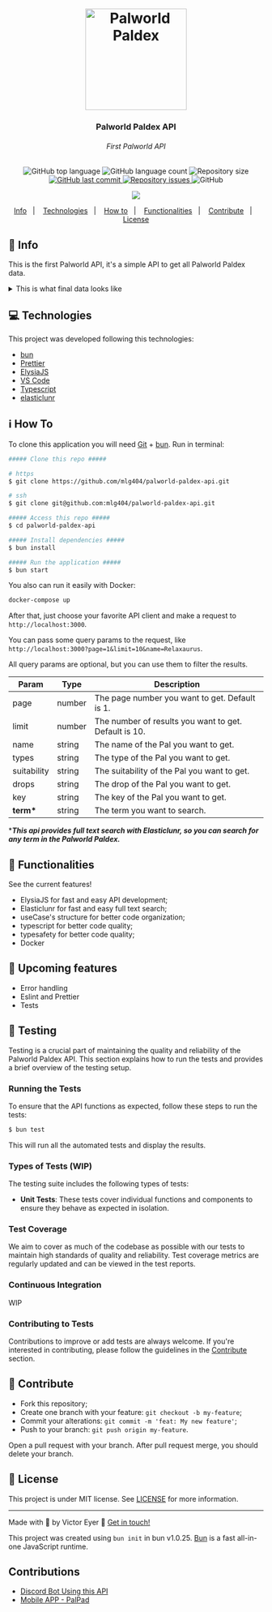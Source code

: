 <h1 align="center">
  <img alt="Palworld Paldex" title="Palworld Paldex" src=".github/pal.png" width="200px" />
</h1>

<h3 align="center">
  Palworld Paldex API
</h3>
<h6 align="center"><i>First Palworld API</i></h6>

<p align="center">
  <img alt="GitHub top language" src="https://img.shields.io/github/languages/top/mlg404/palworld-paldex-api.svg">

  <img alt="GitHub language count" src="https://img.shields.io/github/languages/count/mlg404/palworld-paldex-api.svg">

  <img alt="Repository size" src="https://img.shields.io/github/repo-size/mlg404/palworld-paldex-api.svg">
  <a href="https://github.com/mlg404/palworld-paldex-api/commits/master">
    <img alt="GitHub last commit" src="https://img.shields.io/github/last-commit/mlg404/palworld-paldex-api.svg">
  </a>

  <a href="https://github.com/mlg404/palworld-paldex-api/issues">
    <img alt="Repository issues" src="https://img.shields.io/github/issues/mlg404/palworld-paldex-api.svg">
  </a>

  <img alt="GitHub" src="https://img.shields.io/github/license/mlg404/palworld-paldex-api.svg">
</p>
<p align="center"><a href="https://www.buymeacoffee.com/mlg404"><img src="https://img.buymeacoffee.com/button-api/?text=Buy me a coffee&emoji=&slug=mlg404&button_colour=BD5FFF&font_colour=ffffff&font_family=Poppins&outline_colour=000000&coffee_colour=FFDD00" /></a></p>

<p align="center">
  <a href="#rocket-info">Info</a>&nbsp;&nbsp;&nbsp;|&nbsp;&nbsp;&nbsp;
  <a href="#computer-technologies">Technologies</a>&nbsp;&nbsp;&nbsp;|&nbsp;&nbsp;&nbsp;
  <a href="#information_source-how-to">How to</a>&nbsp;&nbsp;&nbsp;|&nbsp;&nbsp;&nbsp;
  <a href="#mag_right-functionalities">Functionalities</a>&nbsp;&nbsp;&nbsp;|&nbsp;&nbsp;&nbsp;
  <a href="#busts_in_silhouette-contribute">Contribute</a>&nbsp;&nbsp;&nbsp;|&nbsp;&nbsp;&nbsp;
  <a href="#memo-license">License</a>
</p>

## :rocket: Info

This is the first Palworld API, it's a simple API to get all Palworld Paldex data.

<details>
  <summary>This is what final data looks like</summary>

```json
{
  "content": [
    {
      "id": 85,
      "key": "085",
      "image": "/public/images/paldeck/085.png",
      "name": "Relaxaurus",
      "wiki": "https://palworld.fandom.com/wiki/Relaxaurus",
      "types": ["dragon", "water"],
      "imageWiki": "https://static.wikia.nocookie.net/palworld/images/0/01/Relaxaurus_menu.png/",
      "suitability": [
        {
          "type": "watering",
          "image": "/public/images/works/watering.png",
          "level": 2
        },
        {
          "type": "transporting",
          "image": "/public/images/works/transporting.png",
          "level": 1
        }
      ],
      "drops": ["high_quality_pal_oil", "ruby"],
      "aura": {
        "name": "hungry_missile",
        "description": "Can be ridden. Can rapidly fire a missile launcher while mounted.",
        "tech": null
      },
      "description": "Contrary to its blasé appearance, it's quite ferocious.\nIt perceives everything in its sight as prey and will stop at nothing to devour it.",
      "skills": [
        {
          "level": 1,
          "name": "dragon_cannon",
          "type": "dragon",
          "cooldown": 2,
          "power": 30,
          "description": "Hurls an energy ball imbued with draconic energy at an enemy.\n"
        },
        {
          "level": 7,
          "name": "aqua_gun",
          "type": "water",
          "cooldown": 4,
          "power": 40,
          "description": "Hurls a ball of water straight at an enemy.\n"
        },
        {
          "level": 15,
          "name": "dragon_burst",
          "type": "dragon",
          "cooldown": 10,
          "power": 55,
          "description": "Quickly discharges draconic energy, damaging those around it.\n"
        },
        {
          "level": 22,
          "name": "bubble_blast",
          "type": "water",
          "cooldown": 13,
          "power": 65,
          "description": "Fires numerous bubbles that slowly pursue an enemy.\n"
        },
        {
          "level": 30,
          "name": "draconic_breath",
          "type": "dragon",
          "cooldown": 15,
          "power": 70,
          "description": "Exhales breath imbued with draconic energy, dealing continuous damage to those in front of it.\n"
        },
        {
          "level": 40,
          "name": "aqua_burst",
          "type": "water",
          "cooldown": 30,
          "power": 100,
          "description": "Creates a giant ball of water and hurls it at an enemy.\n"
        },
        {
          "level": 50,
          "name": "dragon_meteor",
          "type": "dragon",
          "cooldown": 55,
          "power": 150,
          "description": "Calls down numerous small meteorites and launches them at an enemy.\n"
        }
      ],
      "stats": {
        "hp": 110,
        "attack": {
          "melee": 110,
          "ranged": 100
        },
        "defense": 70,
        "speed": {
          "ride": 800,
          "run": 650,
          "walk": 60
        },
        "stamina": 100,
        "support": 100
      },
      "asset": "LazyDragon",
      "genus": "monster",
      "rarity": 8,
      "price": 10240,
      "size": "xl",
      "breed_power": 280
    }
  ],
  "page": 1,
  "limit": 10,
  "count": 1,
  "total": 1
}
```

</details>

## :computer: Technologies

This project was developed following this technologies:

- [bun](https://bun.sh/)
- [Prettier](https://prettier.io/)
- [ElysiaJS](https://elysiajs.com/)
- [VS Code][vc]
- [Typescript](https://www.typescriptlang.org/)
- [elasticlunr](https://github.com/weixsong/elasticlunr.js)

## :information_source: How To

To clone this application you will need [Git](https://git-scm.com) + [bun](https://bun.sh/). Run in terminal:

```bash
##### Clone this repo #####

# https
$ git clone https://github.com/mlg404/palworld-paldex-api.git

# ssh
$ git clone git@github.com:mlg404/palworld-paldex-api.git

##### Access this repo #####
$ cd palworld-paldex-api

##### Install dependencies #####
$ bun install

##### Run the application #####
$ bun start
```

You also can run it easily with Docker:

```bash
docker-compose up
```

After that, just choose your favorite API client and make a request to `http://localhost:3000`.

You can pass some query params to the request, like `http://localhost:3000?page=1&limit=10&name=Relaxaurus`.

All query params are optional, but you can use them to filter the results.

| Param       | Type   | Description                                           |
| ----------- | ------ | ----------------------------------------------------- |
| page        | number | The page number you want to get. Default is 1.        |
| limit       | number | The number of results you want to get. Default is 10. |
| name        | string | The name of the Pal you want to get.                  |
| types       | string | The type of the Pal you want to get.                  |
| suitability | string | The suitability of the Pal you want to get.           |
| drops       | string | The drop of the Pal you want to get.                  |
| key         | string | The key of the Pal you want to get.                   |
| **term\***  | string | The term you want to search.                          |

\***_This api provides full text search with Elasticlunr, so you can search for any term in the Palworld Paldex._**

## :mag_right: Functionalities

See the current features!

- ElysiaJS for fast and easy API development;
- Elasticlunr for fast and easy full text search;
- useCase's structure for better code organization;
- typescript for better code quality;
- typesafety for better code quality;
- Docker

## :stars: Upcoming features

- Error handling
- Eslint and Prettier
- Tests

## :test_tube: Testing

Testing is a crucial part of maintaining the quality and reliability of the Palworld Paldex API. This section explains how to run the tests and provides a brief overview of the testing setup.

### Running the Tests

To ensure that the API functions as expected, follow these steps to run the tests:

```bash
$ bun test
```

This will run all the automated tests and display the results.

### Types of Tests (WIP)

The testing suite includes the following types of tests:

- **Unit Tests**: These tests cover individual functions and components to ensure they behave as expected in isolation.

### Test Coverage

We aim to cover as much of the codebase as possible with our tests to maintain high standards of quality and reliability. Test coverage metrics are regularly updated and can be viewed in the test reports.

### Continuous Integration

WIP

### Contributing to Tests

Contributions to improve or add tests are always welcome. If you're interested in contributing, please follow the guidelines in the [Contribute](#busts_in_silhouette-contribute) section.

## :busts_in_silhouette: Contribute

- Fork this repository;
- Create one branch with your feature: `git checkout -b my-feature`;
- Commit your alterations: `git commit -m 'feat: My new feature'`;
- Push to your branch: `git push origin my-feature`.

Open a pull request with your branch. After pull request merge, you should delete your branch.
<br />

## :memo: License

This project is under MIT license. See [LICENSE](https://github.com/mlg404/palworld-paldex-api/blob/master/LICENSE) for more information.

---

Made with 💙 by Victor Eyer :wave: [Get in touch!](https://www.linkedin.com/in/victoreyer/)

[vc]: https://code.visualstudio.com/

This project was created using `bun init` in bun v1.0.25. [Bun](https://bun.sh) is a fast all-in-one JavaScript runtime.

## Contributions

- [Discord Bot Using this API](https://github.com/nibalizer/palbot-rs/)
- [Mobile APP - PalPad](https://github.com/Juanvic/PalPad)
